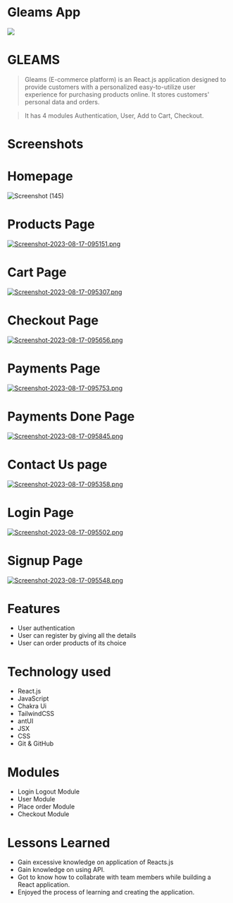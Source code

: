 # Gleams App

<img src='https://i.postimg.cc/Y9Fkkgv4/Gleams-Logo1.png'/>

# GLEAMS

> Gleams (E-commerce platform) is an React.js application designed to provide customers with a personalized easy-to-utilize user experience for purchasing products online. It stores customers' personal data and orders.

> It has 4 modules Authentication, User, Add to Cart, Checkout.

# Screenshots

# Homepage

![Screenshot (145)](https://i.postimg.cc/SKwzQ6xC/Screenshot-2023-08-17-095045.png)

# Products Page

[![Screenshot-2023-08-17-095151.png](https://i.postimg.cc/kXzCpf1Q/Screenshot-2023-08-17-095151.png)](https://postimg.cc/WhGxD6Pz)

# Cart Page

[![Screenshot-2023-08-17-095307.png](https://i.postimg.cc/jjhGtXXk/Screenshot-2023-08-17-095307.png)](https://postimg.cc/qtzmG2W8)

# Checkout Page

[![Screenshot-2023-08-17-095656.png](https://i.postimg.cc/BZNHH1Y9/Screenshot-2023-08-17-095656.png)](https://postimg.cc/5jYXMjWn)

# Payments Page

[![Screenshot-2023-08-17-095753.png](https://i.postimg.cc/ZqcK26yJ/Screenshot-2023-08-17-095753.png)](https://postimg.cc/yJDHSgPG)

# Payments Done Page

[![Screenshot-2023-08-17-095845.png](https://i.postimg.cc/KvPztXvK/Screenshot-2023-08-17-095845.png)](https://postimg.cc/crJ0Nb3Z)

# Contact Us page

[![Screenshot-2023-08-17-095358.png](https://i.postimg.cc/sgJrgsfc/Screenshot-2023-08-17-095358.png)](https://postimg.cc/nXM5d8Dj)

# Login Page

[![Screenshot-2023-08-17-095502.png](https://i.postimg.cc/FHNMq8bJ/Screenshot-2023-08-17-095502.png)](https://postimg.cc/56KKQPRx)

# Signup Page

[![Screenshot-2023-08-17-095548.png](https://i.postimg.cc/W1NySrjG/Screenshot-2023-08-17-095548.png)](https://postimg.cc/ykGn8DDx)

# Features

- User authentication
- User can register by giving all the details
- User can order products of its choice

# Technology used

- React.js
- JavaScript
- Chakra Ui
- TailwindCSS
- antUI
- JSX
- CSS
- Git & GitHub

# Modules

- Login Logout Module
- User Module
- Place order Module
- Checkout Module

# Lessons Learned

- Gain excessive knowledge on application of Reacts.js
- Gain knowledge on using API.
- Got to know how to collabrate with team members while building a React application.
- Enjoyed the process of learning and creating the application.
